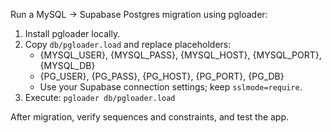 Run a MySQL → Supabase Postgres migration using pgloader:

1) Install pgloader locally.
2) Copy `db/pgloader.load` and replace placeholders:
   - {MYSQL_USER}, {MYSQL_PASS}, {MYSQL_HOST}, {MYSQL_PORT}, {MYSQL_DB}
   - {PG_USER}, {PG_PASS}, {PG_HOST}, {PG_PORT}, {PG_DB}
   - Use your Supabase connection settings; keep `sslmode=require`.
3) Execute: `pgloader db/pgloader.load`

After migration, verify sequences and constraints, and test the app.

